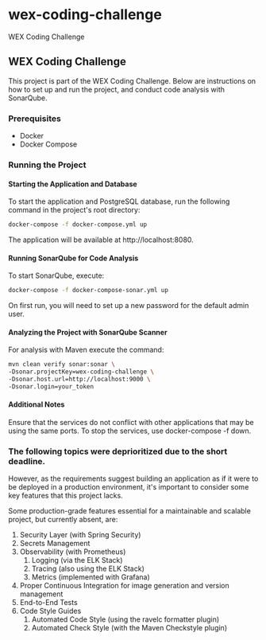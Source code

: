 # wex-coding-challenge

WEX Coding Challenge

## WEX Coding Challenge

This project is part of the WEX Coding Challenge. Below are instructions on how to set up and run the project, and conduct code analysis with SonarQube.

### Prerequisites
- Docker
- Docker Compose 

### Running the Project
#### Starting the Application and Database

To start the application and PostgreSQL database, run the following command in the project's root directory:

```bash
docker-compose -f docker-compose.yml up
```
The application will be available at http://localhost:8080.

#### Running SonarQube for Code Analysis

To start SonarQube, execute:

```bash
docker-compose -f docker-compose-sonar.yml up
```

On first run, you will need to set up a new password for the default admin user.

#### Analyzing the Project with SonarQube Scanner

For analysis with Maven execute the command:

```bash
mvn clean verify sonar:sonar \
-Dsonar.projectKey=wex-coding-challenge \
-Dsonar.host.url=http://localhost:9000 \
-Dsonar.login=your_token
```

#### Additional Notes
Ensure that the services do not conflict with other applications that may be using the same ports.
To stop the services, use docker-compose -f <file> down.

### The following topics were deprioritized due to the short deadline.

However, as the requirements suggest building an application as if it were to be deployed in a production environment, it's important to consider some key features that this project lacks.

Some production-grade features essential for a maintainable and scalable project, but currently absent, are:

1. Security Layer (with Spring Security)
2. Secrets Management
3. Observability (with Prometheus)
    1. Logging (via the ELK Stack)
    2. Tracing (also using the ELK Stack)
    3. Metrics (implemented with Grafana)
4. Proper Continuous Integration for image generation and version management
5. End-to-End Tests
6. Code Style Guides
    1. Automated Code Style (using the ravelc formatter plugin)
    2. Automated Check Style (with the Maven Checkstyle plugin)